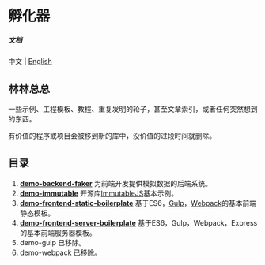 # 孵化器

##### 文档

中文 | [English][1]

## 林林总总

一些示例、工程模板、教程、重复发明的轮子，甚至文章索引，或者任何突然想到的东西。

有价值的程序或项目会被移到新的库中，没价值的过段时间就删除。

## 目录

1. **[demo-backend-faker][2]** 为前端开发提供模拟数据的后端系统。
2. **[demo-immutable][3]** 开源库[ImmutableJS](https://facebook.github.io/immutable-js/)基本示例。
3. **[demo-frontend-static-boilerplate][4]** 基于ES6，[Gulp](http://gulpjs.com/)，[Webpack](https://webpack.github.io/)的基本前端静态模板。
4. **[demo-frontend-server-boilerplate][5]** 基于ES6，Gulp，Webpack，Express的基本前端服务器模板。
5. demo-gulp 已移除。
6. demo-webpack 已移除。

[1]: https://github.com/oychao/incubator/blob/master/README-en.md
[2]: https://github.com/oychao/incubator/tree/master/demo-backend-faker
[3]: https://github.com/oychao/incubator/tree/master/demo-immutable
[4]: https://github.com/oychao/incubator/tree/master/demo-frontend-static-boilerplate
[5]: https://github.com/oychao/incubator/tree/master/demo-frontend-server-boilerplate